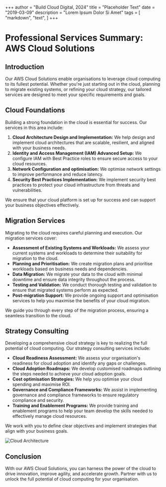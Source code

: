 +++
author = "Build Cloud Digital, 2024"
title = "Placeholder Text"
date = "2019-03-09"
description = "Lorem Ipsum Dolor Si Amet"
tags = [
    "markdown",
    "text",
]
+++

# Professional Services Summary: AWS Cloud Solutions

## Introduction

Our AWS Cloud Solutions enable organisations to leverage cloud computing to its fullest potential. Whether you're just starting out in the cloud, planning to migrate existing systems, or refining your cloud strategy, our tailored services are designed to meet your specific requirements and goals.

## Cloud Foundations

Building a strong foundation in the cloud is essential for success. Our services in this area include:

1. **Cloud Architecture Design and Implementation:** We help design and implement cloud architectures that are scalable, resilient, and aligned with your business needs.
2. **Identity and Access Management (IAM) Advanced Setup:** We configure IAM with Best Practice roles to ensure secure access to your cloud resources.
3. **Network Configuration and optimisation:** We optimise network settings to improve performance and reduce latency.
4. **Security Best Practices Implementation:** We implement security best practices to protect your cloud infrastructure from threats and vulnerabilities.

We ensure that your cloud platform is set up for success and can support your business objectives effectively.

## Migration Services

Migrating to the cloud requires careful planning and execution. Our migration services cover:

- **Assessment of Existing Systems and Workloads:** We assess your current systems and workloads to determine their suitability for migration to the cloud.
- **Planning and Prioritisation:** We create migration plans and prioritise workloads based on business needs and dependencies.
- **Data Migration:** We migrate your data to the cloud with minimal downtime and ensure data integrity throughout the process.
- **Testing and Validation:** We conduct thorough testing and validation to ensure that migrated systems perform as expected.
- **Post-migration Support:** We provide ongoing support and optimisation services to help you maximise the benefits of your cloud migration.

We guide you through every step of the migration process, ensuring a seamless transition to the cloud.

## Strategy Consulting

Developing a comprehensive cloud strategy is key to realizing the full potential of cloud computing. Our strategy consulting services include:

- **Cloud Readiness Assessment:** We assess your organisation's readiness for cloud adoption and identify any gaps or challenges.
- **Cloud Adoption Roadmaps:** We develop customised roadmaps outlining the steps needed to achieve your cloud adoption goals.
- **Cost optimisation Strategies:** We help you optimise your cloud spending and maximise ROI.
- **Governance and Compliance Frameworks:** We assist in implementing governance and compliance frameworks to ensure regulatory compliance and security.
- **Training and Enablement Programs:** We provide training and enablement programs to help your team develop the skills needed to effectively manage cloud resources.

We work with you to define clear objectives and implement strategies that align with your business goals.

![Cloud Architecture](https://s3.cn-north-1.amazonaws.com.cn/aws-dam-prod/guoheng/2023-3-9cloud-foundations-update/new-jiagoutu-en.8195dd88b0e92cf6e5c729af73ec8d1ef93b84e7.png)

## Conclusion

With our AWS Cloud Solutions, you can harness the power of the cloud to drive innovation, improve agility, and accelerate growth. Partner with us to unlock the full potential of cloud computing for your organisation.
